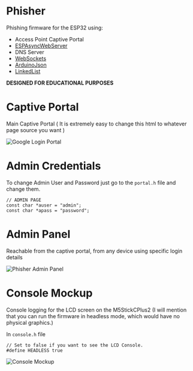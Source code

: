 # Phisher
Phishing firmware for the ESP32 using: 
* Access Point Captive Portal
* [ESPAsyncWebServer](https://github.com/me-no-dev/ESPAsyncWebServer)
* DNS Server 
* [WebSockets](https://github.com/Links2004/arduinoWebSockets/tree/master)
* [ArduinoJson](https://github.com/bblanchon/ArduinoJson)
* [LinkedList](https://github.com/ivanseidel/LinkedList/)

**DESIGNED FOR EDUCATIONAL PURPOSES**

# Captive Portal
Main Captive Portal ( It is extremely easy to change this html to whatever page source you want )

![Google Login Portal](https://github.com/user-attachments/assets/8c280ccd-db60-46c7-9ba9-daaac468b154)

# Admin Credentials
To change Admin User and Password just go to the `portal.h` file and change them.

````
// ADMIN PAGE
const char *auser = "admin";
const char *apass = "password";
````

# Admin Panel
Reachable from the captive portal, from any device using specific login details

![Phisher Admin Panel](https://github.com/user-attachments/assets/a5a399ea-a1c1-4f2e-877a-210a160d23cf)

# Console Mockup
Console logging for the LCD screen on the M5StickCPlus2 (I will mention that you can run the firmware in headless mode, which would have no physical graphics.)

In `console.h` file
````
// Set to false if you want to see the LCD Console.
#define HEADLESS true
````

![Console Mockup](https://github.com/user-attachments/assets/a121162a-2272-4080-99bc-7f1c5219ff88)
